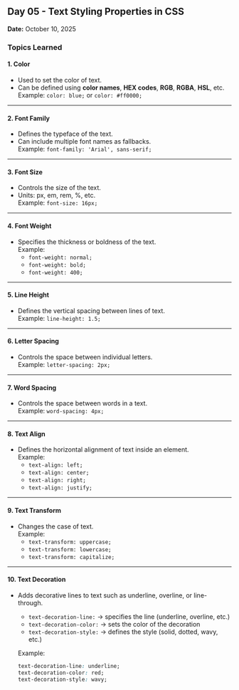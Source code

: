 ## Day 05 - Text Styling Properties in CSS  
**Date:** October 10, 2025  

### Topics Learned  

#### 1. **Color**
- Used to set the color of text.
- Can be defined using **color names**, **HEX codes**, **RGB**, **RGBA**, **HSL**, etc.  
  Example: `color: blue;` or `color: #ff0000;`

---

#### 2. **Font Family**
- Defines the typeface of the text.
- Can include multiple font names as fallbacks.  
  Example: `font-family: 'Arial', sans-serif;`

---

#### 3. **Font Size**
- Controls the size of the text.
- Units: px, em, rem, %, etc.  
  Example: `font-size: 16px;`

---

#### 4. **Font Weight**
- Specifies the thickness or boldness of the text.  
  Example:  
  - `font-weight: normal;`  
  - `font-weight: bold;`  
  - `font-weight: 400;`

---

#### 5. **Line Height**
- Defines the vertical spacing between lines of text.  
  Example: `line-height: 1.5;`

---

#### 6. **Letter Spacing**
- Controls the space between individual letters.  
  Example: `letter-spacing: 2px;`

---

#### 7. **Word Spacing**
- Controls the space between words in a text.  
  Example: `word-spacing: 4px;`

---

#### 8. **Text Align**
- Defines the horizontal alignment of text inside an element.  
  Example:  
  - `text-align: left;`  
  - `text-align: center;`  
  - `text-align: right;`  
  - `text-align: justify;`

---

#### 9. **Text Transform**
- Changes the case of text.  
  Example:  
  - `text-transform: uppercase;`  
  - `text-transform: lowercase;`  
  - `text-transform: capitalize;`

---

#### 10. **Text Decoration**
- Adds decorative lines to text such as underline, overline, or line-through.  
  - `text-decoration-line:` → specifies the line (underline, overline, etc.)  
  - `text-decoration-color:` → sets the color of the decoration  
  - `text-decoration-style:` → defines the style (solid, dotted, wavy, etc.)  

  Example:  
  ```css
  text-decoration-line: underline;
  text-decoration-color: red;
  text-decoration-style: wavy;
